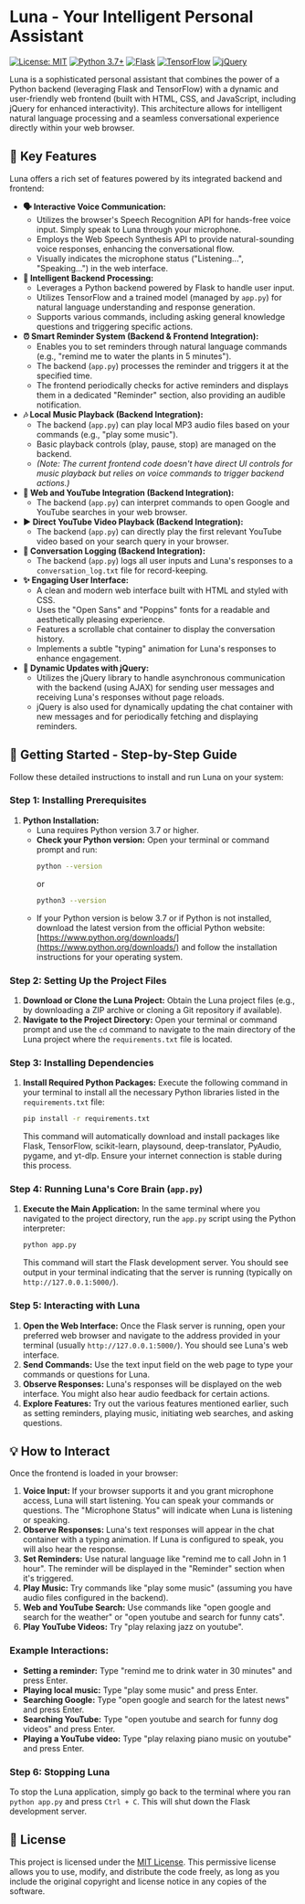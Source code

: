 # Luna - Your Intelligent Personal Assistant

[![License: MIT](https://img.shields.io/badge/License-MIT-yellow.svg)](https://opensource.org/licenses/MIT)
[![Python 3.7+](https://img.shields.io/badge/python-3.7+-blue.svg)](https://www.python.org/downloads/)
[![Flask](https://img.shields.io/badge/Flask-%23000.svg?style=for-the-badge&logo=flask&logoColor=white)](https://flask.palletsprojects.com/)
[![TensorFlow](https://img.shields.io/badge/TensorFlow-%23FF6F00.svg?style=for-the-badge&logo=tensorflow&logoColor=white)](https://www.tensorflow.org/)
[![jQuery](https://img.shields.io/badge/jQuery-%230769AD.svg?style=for-the-badge&logo=jquery&logoColor=white)](https://jquery.com/)

Luna is a sophisticated personal assistant that combines the power of a Python backend (leveraging Flask and TensorFlow) with a dynamic and user-friendly web frontend (built with HTML, CSS, and JavaScript, including jQuery for enhanced interactivity). This architecture allows for intelligent natural language processing and a seamless conversational experience directly within your web browser.

## 🌟 Key Features

Luna offers a rich set of features powered by its integrated backend and frontend:

* **🗣️ Interactive Voice Communication:**
    * Utilizes the browser's Speech Recognition API for hands-free voice input. Simply speak to Luna through your microphone.
    * Employs the Web Speech Synthesis API to provide natural-sounding voice responses, enhancing the conversational flow.
    * Visually indicates the microphone status ("Listening...", "Speaking...") in the web interface.
* **🧠 Intelligent Backend Processing:**
    * Leverages a Python backend powered by Flask to handle user input.
    * Utilizes TensorFlow and a trained model (managed by `app.py`) for natural language understanding and response generation.
    * Supports various commands, including asking general knowledge questions and triggering specific actions.
* **⏰ Smart Reminder System (Backend & Frontend Integration):**
    * Enables you to set reminders through natural language commands (e.g., "remind me to water the plants in 5 minutes").
    * The backend (`app.py`) processes the reminder and triggers it at the specified time.
    * The frontend periodically checks for active reminders and displays them in a dedicated "Reminder" section, also providing an audible notification.
* **🎶 Local Music Playback (Backend Integration):**
    * The backend (`app.py`) can play local MP3 audio files based on your commands (e.g., "play some music").
    * Basic playback controls (play, pause, stop) are managed on the backend.
    * *(Note: The current frontend code doesn't have direct UI controls for music playback but relies on voice commands to trigger backend actions.)*
* **🔎 Web and YouTube Integration (Backend Integration):**
    * The backend (`app.py`) can interpret commands to open Google and YouTube searches in your web browser.
* **▶️ Direct YouTube Video Playback (Backend Integration):**
    * The backend (`app.py`) can directly play the first relevant YouTube video based on your search query in your browser.
* **📝 Conversation Logging (Backend Integration):**
    * The backend (`app.py`) logs all user inputs and Luna's responses to a `conversation_log.txt` file for record-keeping.
* **✨ Engaging User Interface:**
    * A clean and modern web interface built with HTML and styled with CSS.
    * Uses the "Open Sans" and "Poppins" fonts for a readable and aesthetically pleasing experience.
    * Features a scrollable chat container to display the conversation history.
    * Implements a subtle "typing" animation for Luna's responses to enhance engagement.
* **🚀 Dynamic Updates with jQuery:**
    * Utilizes the jQuery library to handle asynchronous communication with the backend (using AJAX) for sending user messages and receiving Luna's responses without page reloads.
    * jQuery is also used for dynamically updating the chat container with new messages and for periodically fetching and displaying reminders.



## 🚀 Getting Started - Step-by-Step Guide

Follow these detailed instructions to install and run Luna on your system:

### Step 1: Installing Prerequisites

1.  **Python Installation:**
    * Luna requires Python version 3.7 or higher.
    * **Check your Python version:** Open your terminal or command prompt and run:
        ```bash
        python --version
        ```
        or
        ```bash
        python3 --version
        ```
    * If your Python version is below 3.7 or if Python is not installed, download the latest version from the official Python website: [https://www.python.org/downloads/](https://www.python.org/downloads/) and follow the installation instructions for your operating system.

### Step 2: Setting Up the Project Files

1.  **Download or Clone the Luna Project:** Obtain the Luna project files (e.g., by downloading a ZIP archive or cloning a Git repository if available).
2.  **Navigate to the Project Directory:** Open your terminal or command prompt and use the `cd` command to navigate to the main directory of the Luna project where the `requirements.txt` file is located.

### Step 3: Installing Dependencies

1.  **Install Required Python Packages:** Execute the following command in your terminal to install all the necessary Python libraries listed in the `requirements.txt` file:
    ```bash
    pip install -r requirements.txt
    ```
    This command will automatically download and install packages like Flask, TensorFlow, scikit-learn, playsound, deep-translator, PyAudio, pygame, and yt-dlp. Ensure your internet connection is stable during this process.

### Step 4: Running Luna's Core Brain (`app.py`)

1.  **Execute the Main Application:** In the same terminal where you navigated to the project directory, run the `app.py` script using the Python interpreter:
    ```bash
    python app.py
    ```
    This command will start the Flask development server. You should see output in your terminal indicating that the server is running (typically on `http://127.0.0.1:5000/`).

### Step 5: Interacting with Luna

1.  **Open the Web Interface:** Once the Flask server is running, open your preferred web browser and navigate to the address provided in your terminal (usually `http://127.0.0.1:5000/`). You should see Luna's web interface.
2.  **Send Commands:** Use the text input field on the web page to type your commands or questions for Luna.
3.  **Observe Responses:** Luna's responses will be displayed on the web interface. You might also hear audio feedback for certain actions.
4.  **Explore Features:** Try out the various features mentioned earlier, such as setting reminders, playing music, initiating web searches, and asking questions.


## 💡 How to Interact

Once the frontend is loaded in your browser:

1.  **Voice Input:** If your browser supports it and you grant microphone access, Luna will start listening. You can speak your commands or questions. The "Microphone Status" will indicate when Luna is listening or speaking.
2.  **Observe Responses:** Luna's text responses will appear in the chat container with a typing animation. If Luna is configured to speak, you will also hear the response.
3.  **Set Reminders:** Use natural language like "remind me to call John in 1 hour". The reminder will be displayed in the "Reminder" section when it's triggered.
4.  **Play Music:** Try commands like "play some music" (assuming you have audio files configured in the backend).
5.  **Web and YouTube Search:** Use commands like "open google and search for the weather" or "open youtube and search for funny cats".
6.  **Play YouTube Videos:** Try "play relaxing jazz on youtube".



### Example Interactions:

* **Setting a reminder:** Type "remind me to drink water in 30 minutes" and press Enter.
* **Playing local music:** Type "play some music" and press Enter.
* **Searching Google:** Type "open google and search for the latest news" and press Enter.
* **Searching YouTube:** Type "open youtube and search for funny dog videos" and press Enter.
* **Playing a YouTube video:** Type "play relaxing piano music on youtube" and press Enter.

### Step 6: Stopping Luna

To stop the Luna application, simply go back to the terminal where you ran `python app.py` and press `Ctrl + C`. This will shut down the Flask development server.

## 📜 License

This project is licensed under the [MIT License](https://opensource.org/licenses/MIT). This permissive license allows you to use, modify, and distribute the code freely, as long as you include the original copyright and license notice in any copies of the software.
